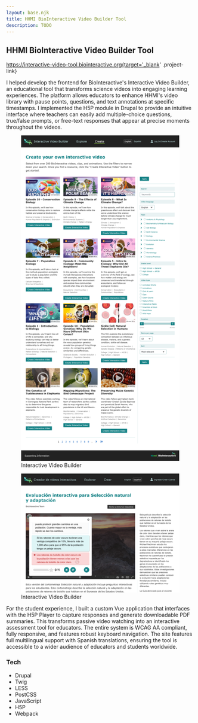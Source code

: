 ```yaml
---
layout: base.njk
title: HHMI BioInteractive Video Builder Tool
description: TODO
---
```


## HHMI BioInteractive Video Builder Tool

https://interactive-video-tool.biointeractive.org{target='_blank' .project-link}

I helped develop the frontend for BioInteractive's Interactive Video Builder, an educational tool that transforms science videos into engaging learning experiences. The platform allows educators to enhance HHMI's video library with pause points, questions, and text annotations at specific timestamps. I implemented the H5P module in Drupal to provide an intuitive interface where teachers can easily add multiple-choice questions, true/false prompts, or free-text responses that appear at precise moments throughout the videos.

<div class="screenshots">

  <figure>
    <a href="/images/screenshots/hhmi-video.webp" data-cropped="true" data-pswp-width="1400" data-pswp-height="2871">
      <img
        src="/images/thumbnails/hhmi-video.webp"
      alt="screenshot of HHMI BioInteractive Video Builder website"
        loading="lazy"/>
    </a>
    <figcaption>
      Interactive Video Builder
    </figcaption>
  </figure>

  <figure>
    <a href="/images/screenshots/hhmi-video-4.webp" data-cropped="true" data-pswp-width="1400" data-pswp-height="1049">
      <img
        src="/images/thumbnails/hhmi-video-4.webp"
      alt="screenshot of HHMI BioInteractive Video Builder website"
        loading="lazy"/>
    </a>
    <figcaption>
      Interactive Video Builder
    </figcaption>
  </figure>

</div>

For the student experience, I built a custom Vue application that interfaces with the H5P Player to capture responses and generate downloadable PDF summaries. This transforms passive video watching into an interactive assessment tool for educators. The entire system is WCAG AA compliant, fully responsive, and features robust keyboard navigation. The site features full multilingual support with Spanish translations, ensuring the tool is accessible to a wider audience of educators and students worldwide.

### Tech

<ul class="tags">
  <li>Drupal</li>
  <li>Twig</li>
  <li>LESS</li>
  <li>PostCSS</li>
  <li>JavaScript</li>
  <li>H5P</li>
  <li>Webpack</li>
</ul>
